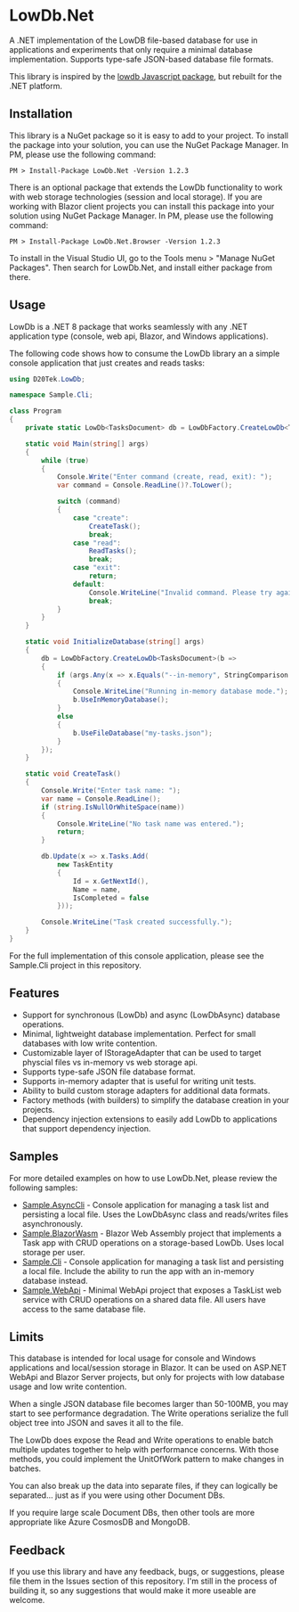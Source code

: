 # LowDb.Net
A .NET implementation of the LowDB file-based database for use in applications and experiments that only require a minimal database implementation. Supports type-safe JSON-based database file formats.

This library is inspired by the [lowdb Javascript package](https://github.com/typicode/lowdb), but rebuilt for the .NET platform.

## Installation
This library is a NuGet package so it is easy to add to your project. To install the package into your solution, you can use the NuGet Package Manager. In PM, please use the following command:
```  
PM > Install-Package LowDb.Net -Version 1.2.3
``` 

There is an optional package that extends the LowDb functionality to work with web storage technologies (session and local storage). If you are working with Blazor client projects you can install this package into your solution using NuGet Package Manager. In PM, please use the following command:
```  
PM > Install-Package LowDb.Net.Browser -Version 1.2.3
``` 

To install in the Visual Studio UI, go to the Tools menu > "Manage NuGet Packages". Then search for LowDb.Net, and install either package from there.

## Usage
LowDb is a .NET 8 package that works seamlessly with any .NET application type (console, web api, Blazor, and Windows applications).

The following code shows how to consume the LowDb library an a simple console application that just creates and reads tasks:

```csharp
using D20Tek.LowDb;

namespace Sample.Cli;

class Program
{
    private static LowDb<TasksDocument> db = LowDbFactory.CreateLowDb<TasksDocument>("my-tasks.json");

    static void Main(string[] args)
    {
        while (true)
        {
            Console.Write("Enter command (create, read, exit): ");
            var command = Console.ReadLine()?.ToLower();

            switch (command)
            {
                case "create":
                    CreateTask();
                    break;
                case "read":
                    ReadTasks();
                    break;
                case "exit":
                    return;
                default:
                    Console.WriteLine("Invalid command. Please try again.");
                    break;
            }
        }
    }

    static void InitializeDatabase(string[] args)
    {
        db = LowDbFactory.CreateLowDb<TasksDocument>(b =>
        {
            if (args.Any(x => x.Equals("--in-memory", StringComparison.InvariantCultureIgnoreCase)))
            {
                Console.WriteLine("Running in-memory database mode.");
                b.UseInMemoryDatabase();
            }
            else
            {
                b.UseFileDatabase("my-tasks.json");
            }
        });
    }

    static void CreateTask()
    {
        Console.Write("Enter task name: ");
        var name = Console.ReadLine();
        if (string.IsNullOrWhiteSpace(name))
        {
            Console.WriteLine("No task name was entered.");
            return;
        }

        db.Update(x => x.Tasks.Add(
            new TaskEntity
            {
                Id = x.GetNextId(),
                Name = name,
                IsCompleted = false
            }));

        Console.WriteLine("Task created successfully.");
    }
}
```

For the full implementation of this console application, please see the Sample.Cli project in this repository.

## Features
* Support for synchronous (LowDb) and async (LowDbAsync) database operations.
* Minimal, lightweight database implementation. Perfect for small databases with low write contention.
* Customizable layer of IStorageAdapter that can be used to target physcial files vs in-memory vs web storage api.
* Supports type-safe JSON file database format.
* Supports in-memory adapter that is useful for writing unit tests.
* Ability to build custom storage adapters for additional data formats.
* Factory methods (with builders) to simplify the database creation in your projects.
* Dependency injection extensions to easily add LowDb to applications that support dependency injection.

## Samples
For more detailed examples on how to use LowDb.Net, please review the following samples:

* [Sample.AsyncCli](samples/Sample.AsyncCli) - Console application for managing a task list and persisting a local file. Uses the LowDbAsync class and reads/writes files asynchronously.
* [Sample.BlazorWasm](samples/Sample.BlazorWasm) - Blazor Web Assembly project that implements a Task app with CRUD operations on a storage-based LowDb. Uses local storage per user.
* [Sample.Cli](samples/Sample.Cli) - Console application for managing a task list and persisting a local file. Include the ability to run the app with an in-memory database instead.
* [Sample.WebApi](samples/Sample.WebApi) - Minimal WebApi project that exposes a TaskList web service with CRUD operations on a shared data file. All users have access to the same database file.

## Limits
This database is intended for local usage for console and Windows applications and local/session storage in Blazor. It can be used on ASP.NET WebApi and Blazor Server projects, but only for projects with low database usage and low write contention.

When a single JSON database file becomes larger than 50-100MB, you may start to see performance degradation. The Write operations serialize the full object tree into JSON and saves it all to the file. 

The LowDb does expose the Read and Write operations to enable batch multiple updates together to help with performance concerns. With those methods, you could implement the UnitOfWork pattern to make changes in batches.

You can also break up the data into separate files, if they can logically be separated... just as if you were using other Document DBs.

If you require large scale Document DBs, then other tools are more appropriate like Azure CosmosDB and MongoDB.

## Feedback
If you use this library and have any feedback, bugs, or suggestions, please file them in the Issues section of this repository. I'm still in the process of building it, so any suggestions that would make it more useable are welcome.
